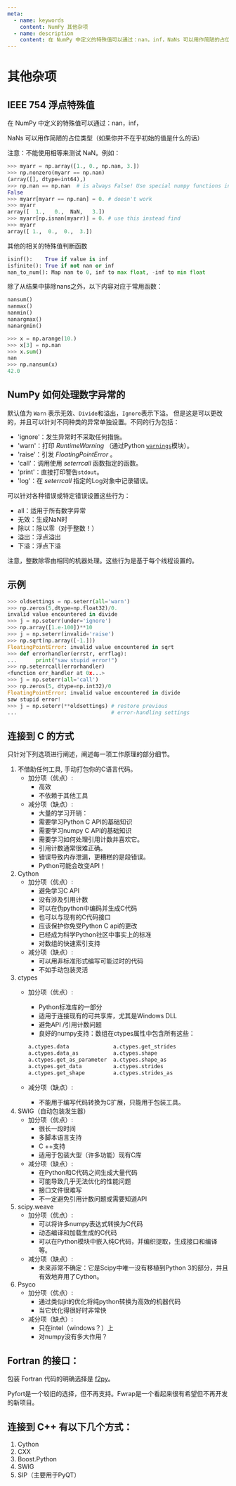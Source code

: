 ```yaml
---
meta:
  - name: keywords
    content: NumPy 其他杂项
  - name: description
    content: 在 NumPy 中定义的特殊值可以通过：nan，inf，NaNs 可以用作简陋的占位类型（如果你并不在乎初始的值是什么的话）...
---
```


# 其他杂项

## IEEE 754 浮点特殊值

在 NumPy 中定义的特殊值可以通过：nan，inf，

NaNs 可以用作简陋的占位类型（如果你并不在乎初始的值是什么的话）

注意：不能使用相等来测试 NaN。例如：

``` python
>>> myarr = np.array([1., 0., np.nan, 3.])
>>> np.nonzero(myarr == np.nan)
(array([], dtype=int64),)
>>> np.nan == np.nan  # is always False! Use special numpy functions instead.
False
>>> myarr[myarr == np.nan] = 0. # doesn't work
>>> myarr
array([  1.,   0.,  NaN,   3.])
>>> myarr[np.isnan(myarr)] = 0. # use this instead find
>>> myarr
array([ 1.,  0.,  0.,  3.])
```

其他的相关的特殊值判断函数


``` python
isinf():    True if value is inf
isfinite(): True if not nan or inf
nan_to_num(): Map nan to 0, inf to max float, -inf to min float
```

除了从结果中排除nans之外，以下内容对应于常用函数：

``` python
nansum()
nanmax()
nanmin()
nanargmax()
nanargmin()

>>> x = np.arange(10.)
>>> x[3] = np.nan
>>> x.sum()
nan
>>> np.nansum(x)
42.0
```

## NumPy 如何处理数字异常的

默认值为 ``Warn`` 表示无效、``Divide``和溢出，``Ignore``表示下溢。
但是这是可以更改的，并且可以针对不同种类的异常单独设置。不同的行为包括：

- 'ignore'：发生异常时不采取任何措施。
- 'warn'：打印 *RuntimeWarning* （通过Python [``warnings``](https://docs.python.org/dev/library/warnings.html#module-warnings)模块）。
- 'raise'：引发 *FloatingPointError* 。
- 'call'：调用使用 *seterrcall* 函数指定的函数。
- 'print'：直接打印警告``stdout``。
- 'log'：在 *seterrcall* 指定的Log对象中记录错误。

可以针对各种错误或特定错误设置这些行为：

- all：适用于所有数字异常
- 无效：生成NaN时
- 除以：除以零（对于整数！）
- 溢出：浮点溢出
- 下溢：浮点下溢

注意，整数除零由相同的机器处理。这些行为是基于每个线程设置的。

## 示例

``` python
>>> oldsettings = np.seterr(all='warn')
>>> np.zeros(5,dtype=np.float32)/0.
invalid value encountered in divide
>>> j = np.seterr(under='ignore')
>>> np.array([1.e-100])**10
>>> j = np.seterr(invalid='raise')
>>> np.sqrt(np.array([-1.]))
FloatingPointError: invalid value encountered in sqrt
>>> def errorhandler(errstr, errflag):
...      print("saw stupid error!")
>>> np.seterrcall(errorhandler)
<function err_handler at 0x...>
>>> j = np.seterr(all='call')
>>> np.zeros(5, dtype=np.int32)/0
FloatingPointError: invalid value encountered in divide
saw stupid error!
>>> j = np.seterr(**oldsettings) # restore previous
...                              # error-handling settings
```

## 连接到 C 的方式

只针对下列选项进行阐述，阐述每一项工作原理的部分细节。

1. 不借助任何工具, 手动打包你的C语言代码。
    - 加分项（优点）:
        - 高效
        - 不依赖于其他工具
    - 减分项（缺点）:
        - 大量的学习开销：
        - 需要学习Python C API的基础知识
        - 需要学习numpy C API的基础知识
        - 需要学习如何处理引用计数并喜欢它。
        - 引用计数通常很难正确。
        - 错误导致内存泄漏，更糟糕的是段错误。
        - Python可能会改变API！
1. Cython
    - 加分项（优点）:
      - 避免学习C API
      - 没有涉及引用计数
      - 可以在伪python中编码并生成C代码
      - 也可以与现有的C代码接口
      - 应该保护你免受Python C api的更改
      - 已经成为科学Python社区中事实上的标准
      - 对数组的快速索引支持
    - 减分项（缺点）:
      - 可以用非标准形式编写可能过时的代码
      - 不如手动包装灵活
1. ctypes
    - 加分项（优点）:
        - Python标准库的一部分
        - 适用于连接现有的可共享库，尤其是Windows DLL
        - 避免API /引用计数问题
        - 良好的numpy支持：数组在ctypes属性中包含所有这些：

        ``` python
        a.ctypes.data              a.ctypes.get_strides
        a.ctypes.data_as           a.ctypes.shape
        a.ctypes.get_as_parameter  a.ctypes.shape_as
        a.ctypes.get_data          a.ctypes.strides
        a.ctypes.get_shape         a.ctypes.strides_as
        ```
    - 减分项（缺点）:
        - 不能用于编写代码转换为C扩展，只能用于包装工具。
1. SWIG（自动包装发生器）
    - 加分项（优点）:
        - 很长一段时间
        - 多脚本语言支持
        - C ++支持
        - 适用于包装大型（许多功能）现有C库
    - 减分项（缺点）:
      - 在Python和C代码之间生成大量代码
      - 可能导致几乎无法优化的性能问题
      - 接口文件很难写
      - 不一定避免引用计数问题或需要知道API
1. scipy.weave
    - 加分项（优点）:
      - 可以将许多numpy表达式转换为C代码
      - 动态编译和加载生成的C代码
      - 可以在Python模块中嵌入纯C代码，并编织提取，生成接口和编译等。
    - 减分项（缺点）:
      - 未来非常不确定：它是Scipy中唯一没有移植到Python 3的部分，并且有效地弃用了Cython。
1. Psyco
    - 加分项（优点）:
      - 通过类似jit的优化将纯python转换为高效的机器代码
      - 当它优化得很好时非常快
    - 减分项（缺点）:
      - 只在intel（windows？）上
      - 对numpy没有多大作用？

## Fortran 的接口：

包装 Fortran 代码的明确选择是 [f2py](/f2py/)。

Pyfort是一个较旧的选择，但不再支持。Fwrap是一个看起来很有希望但不再开发的新项目。

## 连接到 C++ 有以下几个方式：

1. Cython
1. CXX
1. Boost.Python
1. SWIG
1. SIP（主要用于PyQT）
